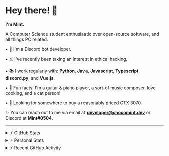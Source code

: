 # Hey there! 👋

**I'm Mint.**

A Computer Science student enthusiastic over open-source software, and all things PC related.

• 👾 I'm a Discord bot developer.

• ☠️ I've recently been taking an interest in ethical hacking.

• 📚 I work regularly with: **Python**, **Java**, **Javascript**, **Typescript**, **discord.py**, and **Vue.js**.

• 🍛 Fun facts: I'm a guitar & piano player, a sort-of music composer, love cooking, and a cat person!

• 🔎 Looking for somewhere to buy a reasonably priced GTX 3070.

✨ You can reach out to me via email at **developer@chocomint.dev** or Discord at **Mint#0504**.

---

<details>
    <summary>⚡ GitHub Stats</summary>

<img height="160px" align="center" alt="Mint's GitHub Stats" src="https://github-readme-stats-lunarmint.vercel.app/api?username=lunarmint&count_private=true&show_icons=true&hide_title=true&hide_border=true&title_color=00ffdf&icon_color=00ffdf&text_color=141823&bg_color=0,4158d0,c850c0,ffcc70&include_all_commits=false"/>

<img align="center" alt="Mint's Most Used Languages" src="https://github-readme-stats-lunarmint.vercel.app/api/top-langs/?username=lunarmint&hide_title=true&hide_border=true&langs_count=8&layout=compact&title_color=141823&bg_color=0,ffcc70,c850c0,4158d0"/>

</details>

<details>
    <summary>⚡ Personal Stats</summary>

<!--START_SECTION:waka-->
![Profile Views](http://img.shields.io/badge/Profile%20Views-0-blue)

![Lines of code](https://img.shields.io/badge/From%20Hello%20World%20I%27ve%20Written-164051%20lines%20of%20code-blue)

**I'm a Night 🦉** 

```text
🌞 Morning    72 commits     █████░░░░░░░░░░░░░░░░░░░░   22.71% 
🌆 Daytime    83 commits     ██████░░░░░░░░░░░░░░░░░░░   26.18% 
🌃 Evening    95 commits     ███████░░░░░░░░░░░░░░░░░░   29.97% 
🌙 Night      67 commits     █████░░░░░░░░░░░░░░░░░░░░   21.14%

```
📅 **I'm Most Productive on Thursday** 

```text
Monday       62 commits     █████░░░░░░░░░░░░░░░░░░░░   19.56% 
Tuesday      41 commits     ███░░░░░░░░░░░░░░░░░░░░░░   12.93% 
Wednesday    32 commits     ██░░░░░░░░░░░░░░░░░░░░░░░   10.09% 
Thursday     71 commits     █████░░░░░░░░░░░░░░░░░░░░   22.4% 
Friday       48 commits     ███░░░░░░░░░░░░░░░░░░░░░░   15.14% 
Saturday     35 commits     ██░░░░░░░░░░░░░░░░░░░░░░░   11.04% 
Sunday       28 commits     ██░░░░░░░░░░░░░░░░░░░░░░░   8.83%

```


📊 **This Week I Spent My Time On** 

```text
💬 Programming Languages: 
Java                     7 hrs 40 mins       ██████████████████████░░░   90.01% 
C++                      45 mins             ██░░░░░░░░░░░░░░░░░░░░░░░   8.87% 
Python                   4 mins              ░░░░░░░░░░░░░░░░░░░░░░░░░   0.91% 
Git Config               1 min               ░░░░░░░░░░░░░░░░░░░░░░░░░   0.2% 
Text                     0 secs              ░░░░░░░░░░░░░░░░░░░░░░░░░   0.0%

🔥 Editors: 
IntelliJ                 7 hrs 41 mins       ██████████████████████░░░   90.22% 
CLion                    45 mins             ██░░░░░░░░░░░░░░░░░░░░░░░   8.87% 
PyCharm                  4 mins              ░░░░░░░░░░░░░░░░░░░░░░░░░   0.91%

🐱‍💻 Projects: 
project3b_alpha          4 hrs 52 mins       ██████████████░░░░░░░░░░░   57.12% 
project3b                2 hrs 4 mins        ██████░░░░░░░░░░░░░░░░░░░   24.39% 
project3a                45 mins             ██░░░░░░░░░░░░░░░░░░░░░░░   8.87% 
project3b_test           43 mins             ██░░░░░░░░░░░░░░░░░░░░░░░   8.47% 
Chiya                    4 mins              ░░░░░░░░░░░░░░░░░░░░░░░░░   0.91%

💻 Operating System: 
Windows                  8 hrs 31 mins       █████████████████████████   100.0%

```

**I Mostly Code in Python** 

```text
Python                   6 repos             ███████░░░░░░░░░░░░░░░░░░   28.57% 
C                        5 repos             ██████░░░░░░░░░░░░░░░░░░░   23.81% 
Java                     3 repos             ███░░░░░░░░░░░░░░░░░░░░░░   14.29% 
Clojure                  2 repos             ██░░░░░░░░░░░░░░░░░░░░░░░   9.52% 
Scala                    2 repos             ██░░░░░░░░░░░░░░░░░░░░░░░   9.52%

```



 Last Updated on 21/10/2021
<!--END_SECTION:waka-->

</details>

<details>
    <summary>⚡ Recent GitHub Activity</summary>

<!--START_SECTION:activity-->
1. 💪 Opened PR [#120](https://github.com/ranimepiracy/chiya/pull/120) in [ranimepiracy/chiya](https://github.com/ranimepiracy/chiya)
2. ❗️ Closed issue [#71](https://github.com/ranimepiracy/chiya/issues/71) in [ranimepiracy/chiya](https://github.com/ranimepiracy/chiya)
3. ❗️ Closed issue [#78](https://github.com/ranimepiracy/chiya/issues/78) in [ranimepiracy/chiya](https://github.com/ranimepiracy/chiya)
4. 💪 Opened PR [#114](https://github.com/ranimepiracy/chiya/pull/114) in [ranimepiracy/chiya](https://github.com/ranimepiracy/chiya)
5. 💪 Opened PR [#113](https://github.com/ranimepiracy/chiya/pull/113) in [ranimepiracy/chiya](https://github.com/ranimepiracy/chiya)
<!--END_SECTION:activity-->

</details>
